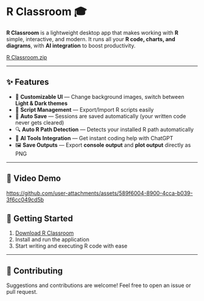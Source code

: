 # R Classroom 🎓

**R Classroom** is a lightweight desktop app that makes working with **R** simple, interactive, and modern.
It runs all your **R code, charts, and diagrams**, with **AI integration** to boost productivity.

[R Classroom.zip](https://github.com/user-attachments/files/22064472/R.Classroom.zip)


---

## ✨ Features

* 🎨 **Customizable UI** — Change background images, switch between **Light & Dark themes**
* 📂 **Script Management** — Export/Import R scripts easily
* 💾 **Auto Save** — Sessions are saved automatically (your written code never gets cleared)
* 🔍 **Auto R Path Detection** — Detects your installed R path automatically
* 🤖 **AI Tools Integration** — Get instant coding help with ChatGPT
* 🖼 **Save Outputs** — Export **console output** and **plot output** directly as PNG

---

## 🎥 Video Demo



https://github.com/user-attachments/assets/589f6004-8900-4cca-b039-3f6cc049cd5b




## 🚀 Getting Started

1. [Download R Classroom](https://drive.google.com/file/d/1O54cPK2LpZvxd8LIHdNWbCIE1XT2ZU7k/view?usp=sharing)
2. Install and run the application
3. Start writing and executing R code with ease

---

## 🤝 Contributing

Suggestions and contributions are welcome! Feel free to open an issue or pull request.


